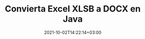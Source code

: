 ---
############################# Static ############################
layout: "autogen-gist"
date: 2021-10-02T14:22:14+03:00
draft: false
path: "es/total/java/conversion/xlsb-to-docx/"
other_out_formats: "PDF DOC DOCX DOCM DOT DOTX DOTM TXT RTF HTML HTM MHTML MHT XLS XLSX XLSM XLSB XLT XLTX XLTM XLAM CSV TSV DIF SXC FODS PPT PPTX PPS PPSX PPSM POT POTX PPTM POTM ODT OTT OTP ODP ODS EMZ WMZ SVG SVGZ XPS TEX DCM WMF EMF BMP PNG GIF JPEG TIFF ICO WEBP JP2 TGA PSB PSD EPUB MD XML JSON DICOM FODP JPG"
ad_headline: "Conversión de Java XLSB a DOCX"
ad_description: "API de conversión de documentos XLSB a DOCX para Java | Más de 100 formatos de archivo compatibles"

############################# Head ############################
head_title: "Convierta Excel XLSB a DOCX a través de las API de conversión de hojas de cálculo de Java"
head_description: "Biblioteca de conversión de documentos Java 100 % nativos para convertir XLSB de hojas de cálculo de Excel a DOCX y más de 100 formatos de archivo de imágenes y documentos en aplicaciones Java."

############################# Header ############################
title: "Convierta Excel XLSB a DOCX en Java"
description: "Utilizando la biblioteca de conversión de documentos nativos de Excel: convierta XLSB a DOCX y más de 100 formatos de archivo en cualquier tipo de aplicaciones basadas en Java con la máxima precisión. Trabaje con un conjunto avanzado de funciones de conversión de documentos para permanecer al mando y personalizar la apariencia de los documentos convertidos según sus preferencias. Convierta mediante programación todos los formatos populares de hojas de cálculo de Excel hacia y desde documentos de Word, presentaciones de PowerPoint, PDF, Photoshop, libros electrónicos, web y formatos de archivo de imagen sin usar ninguna API o software externo. Al trabajar con la API de conversión de Java Excel, convierta fácilmente todo el documento a la vez o elija páginas específicas del documento de origen en función de los rangos de páginas selectivos o diferentes números de página para convertir fácilmente a un formato de documento compatible."

############################# SubMenu ############################
submenu:
    enable: false

############################# Content ############################
content:
    enable: true
    block:
    - title_left: "Cómo convertir XLSB a DOCX en Java"
      content_left: |
          Realice la conversión de archivos XLSB a DOCX en Java siguiendo tres sencillos pasos. Vea el documento convertido tal como está o reprodúzcalo para verlo como HTML sin ninguna dependencia de software externo.

          -   Cree una nueva instancia de la clase **Converter** y cargue el archivo XLSB
          -   Configure **ConvertOptions** para el tipo de documento DOCX
          -   Llame al método **Convert** de la instancia de la clase **Converter** para la conversión a DOCX
          -   Establecer opciones para el visor HTML
          -   Cree un objeto **Viewer** para ver DOCX convertido como HTML
          
      title_right: "Descargas e instrucciones de instalación"
      content_right: |
          Necesita los espacios de nombres `GroupDocs.Conversion` y `GroupDocs.Viewer` para convertir entre más de 100 documentos y formatos de archivo de imagen como PDF, Microsoft Word, Excel, PowerPoint, Project, Visio, Outlook, HTML y diagramas. Explore otras [API de Java para documentos de Office](https://products.conholdate.com/total/java/) que ofrece Conholdate.Total.
          
          Obtenga los archivos de ensamblaje respectivos de [descargas](https://downloads.conholdate.com/total/java) o busque el paquete completo de [Maven](https://repository.conholdate.com/webapp/#/artifacts/browse/tree/General/repo) para agregar `Conholdate.Total` directamente en su espacio de trabajo.
          
      gisthash: "675fd7fb45acf595fd9f872593eb2899"
      gistfile: "excel-worksheet-to-pdf-conversion.java"
          
    - title_left: "Convierta XLSB protegido por contraseña a DOCX"
      content_left: |
          Cargue y convierta con precisión documentos protegidos con una contraseña dentro de sus aplicaciones basadas en Java. La API de conversión de formato de archivo también admite la representación de documentos remotos de diferentes fuentes, incluidos S3, Blob, FTP, Stream, URL o un disco local.

          -   Cree una nueva instancia de la clase **Converter** y pase la ruta del documento de origen
          -   Cree una instancia de la clase **ConvertOptions** adecuada, p. (PdfConvertOptions, WordProcessingConvertOptions, SpreadsheetConvertOptions, etc.)
          -   Llame al método **Convert** de la instancia de clase **Converter** y pase el nombre de archivo para el documento convertido
        
      title_right: "Extracción de información del documento de origen"
      content_right: |
          La función de extracción de información de documentos no solo permite obtener la información básica sobre el archivo del documento de origen, sino que también admite la extracción de información valiosa específica del formato de archivo, como las fechas de inicio y finalización del proyecto de un archivo de Microsoft Project, cualquier restricción de impresión en un documento PDF, lista de carpetas encerradas en un archivo de datos de Outlook, etc.

          Convierta formatos de archivo de documentos populares en diferentes sistemas operativos como Windows, Linux o macOS mientras usa entornos de desarrollo como NetBeans, IntelliJ IDEA y Eclipse.
          
      gisthash: "35e23082b8fa43502d6784c38947eef1"
      gistfile: "password-protected-word-document-to-pdf-conversion.java"

    - title_left: "Agregar marca de agua a Excel y convertir a PDF"
      content_left: |
          La API de conversión de documentos de Java le permite convertir con precisión documentos de hojas de cálculo de Excel exactamente como el archivo original y aplicar una marca de agua de texto a las páginas del documento convertido. Use las opciones de marca de agua como fuente, color, ancho, alto, fondo y ángulo de rotación mientras agrega la marca de agua de texto al documento de Excel y la convierte a un archivo PDF.

          -   Cree una nueva instancia de la clase **Converter** y cargue el documento de entrada
          -   Cree una instancia de la clase **ConvertOptions** adecuada, p. (PdfConvertOptions, WordProcessingConvertOptions, SpreadsheetConvertOptions, etc.)
          -   Establecer la propiedad **Watermark** de la instancia de **ConvertOptions**
          -   Especifique las propiedades de la marca de agua (color, ancho, texto, alto, etc.)
          -   Llame al método **Convertir** de la instancia de la clase **Convertidor** para la conversión a PDF
        
      title_right: "Almacenamiento en caché de resultados de documentos convertidos"
      content_right: |
          En algunos casos, el tamaño del documento convertido es mayor y lleva tiempo convertirlo. La biblioteca de conversión de documentos ofrece la función de almacenamiento en caché para administrar de manera eficiente tales situaciones y acelerar el proceso de conversión repetitivo. Habilite la interfaz de ICache para que funcione con la implementación de caché personalizada utilizando el punto de extensión y controle la conversión de caché, como prefiera.

          El resultado de la conversión se guarda en la unidad local de forma predeterminada, pero se puede admitir cualquier tipo de almacenamiento en caché implementando las interfaces adecuadas, como Amazon S3, Dropbox, Google Drive, Windows Azure, Reddis o cualquier otra.
          
      gisthash: "6999e55b491eea2906d7fefe2e636e33"
      gistfile: "add-watermark-to-excel-worksheet-and-convert-to-pdf.java"
############################# About Formats ############################
about_formats:
    enable: false
############################# More Formats ############################
more_formats:
    enable: true
    auto: false
    other_out_formats: PDF DOC DOCX DOCM DOT DOTX DOTM TXT RTF HTML HTM MHTML MHT XLS XLSX XLSM XLSB XLT XLTX XLTM XLAM CSV TSV DIF SXC FODS PPT PPTX PPS PPSX PPSM POT POTX PPTM POTM ODT OTT OTP ODP ODS EMZ WMZ SVG SVGZ XPS TEX DCM WMF EMF BMP PNG GIF JPEG TIFF ICO WEBP JP2 TGA PSB PSD EPUB MD XML JSON DICOM FODP JPG
############################# Back to top ###############################
back_to_top:
  enable: true
---